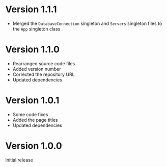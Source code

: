 # Version 1.1.1

-   Merged the `DatabaseConnection` singleton and `Servers` singleton files to the `App` singleton class

# Version 1.1.0

-   Rearranged source code files
-   Added version number
-   Corrected the repository URL
-   Updated dependencies

# Version 1.0.1

-   Some code fixes
-   Added the page titles
-   Updated dependencies

# Version 1.0.0

Initial release

